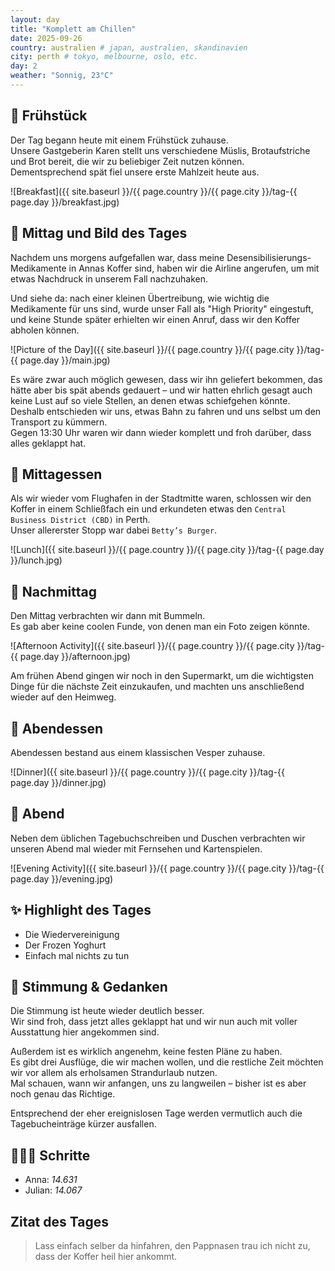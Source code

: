 ```yaml
---
layout: day
title: "Komplett am Chillen" 
date: 2025-09-26
country: australien # japan, australien, skandinavien
city: perth # tokyo, melbourne, oslo, etc.
day: 2
weather: "Sonnig, 23°C"
---
```


## 🥐 Frühstück

Der Tag begann heute mit einem Frühstück zuhause.  
Unsere Gastgeberin Karen stellt uns verschiedene Müslis, Brotaufstriche und Brot bereit, die wir zu beliebiger Zeit nutzen können.  
Dementsprechend spät fiel unsere erste Mahlzeit heute aus.  

![Breakfast]({{ site.baseurl }}/{{ page.country }}/{{ page.city }}/tag-{{ page.day }}/breakfast.jpg)

## 🌇 Mittag und Bild des Tages

Nachdem uns morgens aufgefallen war, dass meine Desensibilisierungs-Medikamente in Annas Koffer sind, haben wir die Airline angerufen, um mit etwas Nachdruck in unserem Fall nachzuhaken.  

Und siehe da: nach einer kleinen Übertreibung, wie wichtig die Medikamente für uns sind, wurde unser Fall als "High Priority" eingestuft, und keine Stunde später erhielten wir einen Anruf, dass wir den Koffer abholen können.  

![Picture of the Day]({{ site.baseurl }}/{{ page.country }}/{{ page.city }}/tag-{{ page.day }}/main.jpg)

Es wäre zwar auch möglich gewesen, dass wir ihn geliefert bekommen, das hätte aber bis spät abends gedauert – und wir hatten ehrlich gesagt auch keine Lust auf so viele Stellen, an denen etwas schiefgehen könnte.  
Deshalb entschieden wir uns, etwas Bahn zu fahren und uns selbst um den Transport zu kümmern.  
Gegen 13:30 Uhr waren wir dann wieder komplett und froh darüber, dass alles geklappt hat.  

## 🍣 Mittagessen

Als wir wieder vom Flughafen in der Stadtmitte waren, schlossen wir den Koffer in einem Schließfach ein und erkundeten etwas den `Central Business District (CBD)` in Perth.  
Unser allererster Stopp war dabei `Betty’s Burger`.  

![Lunch]({{ site.baseurl }}/{{ page.country }}/{{ page.city }}/tag-{{ page.day }}/lunch.jpg)

## 🌆 Nachmittag

Den Mittag verbrachten wir dann mit Bummeln.  
Es gab aber keine coolen Funde, von denen man ein Foto zeigen könnte.  

![Afternoon Activity]({{ site.baseurl }}/{{ page.country }}/{{ page.city }}/tag-{{ page.day }}/afternoon.jpg)

Am frühen Abend gingen wir noch in den Supermarkt, um die wichtigsten Dinge für die nächste Zeit einzukaufen, und machten uns anschließend wieder auf den Heimweg.  

## 🍜 Abendessen

Abendessen bestand aus einem klassischen Vesper zuhause.  

![Dinner]({{ site.baseurl }}/{{ page.country }}/{{ page.city }}/tag-{{ page.day }}/dinner.jpg)

## 🌙 Abend

Neben dem üblichen Tagebuchschreiben und Duschen verbrachten wir unseren Abend mal wieder mit Fernsehen und Kartenspielen.  

![Evening Activity]({{ site.baseurl }}/{{ page.country }}/{{ page.city }}/tag-{{ page.day }}/evening.jpg)

## ✨ Highlight des Tages

- Die Wiedervereinigung  
- Der Frozen Yoghurt  
- Einfach mal nichts zu tun  

## 💭 Stimmung & Gedanken

Die Stimmung ist heute wieder deutlich besser.  
Wir sind froh, dass jetzt alles geklappt hat und wir nun auch mit voller Ausstattung hier angekommen sind.  

Außerdem ist es wirklich angenehm, keine festen Pläne zu haben.  
Es gibt drei Ausflüge, die wir machen wollen, und die restliche Zeit möchten wir vor allem als erholsamen Strandurlaub nutzen.  
Mal schauen, wann wir anfangen, uns zu langweilen – bisher ist es aber noch genau das Richtige.  

Entsprechend der eher ereignislosen Tage werden vermutlich auch die Tagebucheinträge kürzer ausfallen.  

## 🏃🏽‍♀️ Schritte

- Anna: _14.631_  
- Julian: _14.067_  

## Zitat des Tages

> Lass einfach selber da hinfahren, den Pappnasen trau ich nicht zu, dass der Koffer heil hier ankommt.
